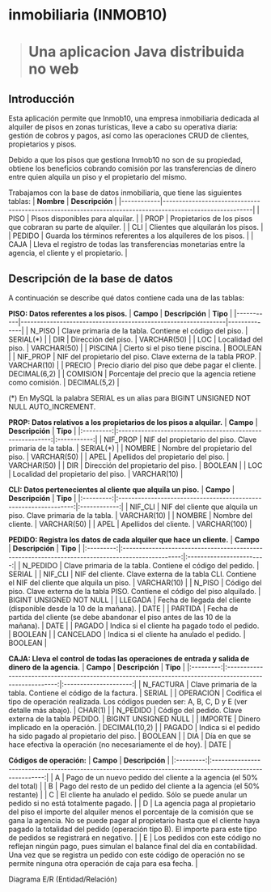 # inmobiliaria (INMOB10)
> # Una aplicacion Java distribuida no web

## Introducción
Esta aplicación permite que Inmob10, una empresa inmobiliaria dedicada al alquiler de pisos en zonas turísticas, lleve a cabo su operativa diaria: gestión de cobros y pagos, así como las operaciones CRUD de clientes, propietarios y pisos.

Debido a que los pisos que gestiona Inmob10 no son de su propiedad, obtiene los beneficios cobrando comisión por las transferencias de dinero entre quien alquila un piso y el propietario del mismo.

Trabajamos con la base de datos inmobiliaria, que tiene las siguientes tablas:
| **Nombre** | **Descripción**                                                                                         |
|------------|---------------------------------------------------------------------------------------------------------|
| PISO       | Pisos disponibles para alquilar.                                                                        |
| PROP       | Propietarios de los pisos que cobraran su parte de alquiler.                                            |
| CLI        | Clientes que alquilarán los pisos.                                                                      |
| PEDIDO     | Guarda los términos referentes a los alquileres de los pisos.                                           |
| CAJA       | Lleva el registro de todas las transferencias monetarias entre la agencia, el cliente y el propietario. |

## Descripción de la base de datos

A continuación se describe qué datos contiene cada una de las tablas:

**PISO: Datos referentes a los pisos.**
| **Campo** | **Descripción**                                               | **Tipo**     |
|-----------|---------------------------------------------------------------|--------------|
| N_PISO    | Clave primaria de la tabla. Contiene el código del piso.      | SERIAL(*)    |
| DIR       | Dirección del piso.                                           | VARCHAR(50)  |
| LOC       | Localidad del piso.                                           | VARCHAR(50)  |
| PISCINA   | Cierto si el piso tiene piscina.                              | BOOLEAN      |
| NIF_PROP  | NIF del propietario del piso. Clave externa de la tabla PROP. | VARCHAR(10)  |
| PRECIO    | Precio diario del piso que debe pagar el cliente.             | DECIMAL(6,2) |
| COMISION  | Porcentaje del precio que la agencia retiene como comisión.   | DECIMAL(5,2) | 

(*) En MySQL la palabra SERIAL es un alias para BIGINT UNSIGNED NOT NULL AUTO_INCREMENT.

**PROP: Datos relativos a los propietarios de los pisos a alquilar.**
| **Campo** |                      **Descripción**                      |   **Tipo**  |
|:---------:|:---------------------------------------------------------:|:-----------:|
| NIF_PROP  | NIF del propietario del piso. Clave primaria de la tabla. | SERIAL(*)   |
| NOMBRE    | Nombre del propietario del piso.                          | VARCHAR(50) |
| APEL      | Apellidos del propietario del piso.                       | VARCHAR(50) |
| DIR       | Dirección del propietario del piso.                       | BOOLEAN     |
| LOC       | Localidad del propietario del piso.                       | VARCHAR(10) |

**CLI: Datos pertenecientes al cliente que alquila un piso.**
| **Campo** |                          **Descripción**                         |   **Tipo**   |
|:---------:|:----------------------------------------------------------------:|:------------:|
| NIF_CLI   | NIF del cliente que alquila un piso. Clave primaria de la tabla. | VARCHAR(10)  |
| NOMBRE    | Nombre del cliente.                                              | VARCHAR(50)  |
| APEL      | Apellidos del cliente.                                           | VARCHAR(100) |

**PEDIDO: Registra los datos de cada alquiler que hace un cliente.**
| **Campo** |                                          **Descripción**                                         |         **Tipo**         |
|:---------:|:------------------------------------------------------------------------------------------------:|:------------------------:|
| N_PEDIDO  | Clave primaria de la tabla. Contiene el código del pedido.                                       | SERIAL                   |
| NIF_CLI   | NIF del cliente. Clave externa de la tabla CLI. Contiene el NIF del cliente que alquila un piso. | VARCHAR(10)              |
| N_PISO    | Código del piso. Clave externa de la tabla PISO. Contiene el código del piso alquilado.          | BIGINT UNSIGNED NOT NULL |
| LLEGADA   | Fecha de llegada del cliente (disponible desde la 10 de la mañana).                              | DATE                     |
| PARTIDA   | Fecha de partida del cliente (se debe abandonar el piso antes de las 10 de la mañana).           | DATE                     |
| PAGADO    | Indica si el cliente ha pagado todo el pedido.                                                   | BOOLEAN                  |
| CANCELADO | Indica si el cliente ha anulado el pedido.                                                       | BOOLEAN                  |
 
**CAJA: Lleva el control de todas las operaciones de entrada y salida de dinero de la agencia.**
| **Campo** |                                              **Descripción**                                             |        **Tipo**       |
|:---------:|:--------------------------------------------------------------------------------------------------------:|:---------------------:|
| N_FACTURA | Clave primaria de la tabla. Contiene el código de la factura.                                            | SERIAL                |
| OPERACION | Codifica el tipo de operación realizada. Los códigos pueden ser: A, B, C, D y E (ver detalle más abajo). | CHAR(1)               |
| N_PEDIDO  | Código del pedido. Clave externa de la tabla PEDIDO.                                                     | BIGINT UNSIGNED  NULL |
| IMPORTE   | Dinero implicado en la operación.                                                                        | DECIMAL(10,2)         |
| PAGADO    | Indica si el pedido ha sido pagado al propietario del piso.                                              | BOOLEAN               |
| DIA       | Día en que se hace efectiva la operación (no necesariamente el de hoy).                                  | DATE                  |

**Códigos de operación:**
| **Campo** |                                              **Descripción**                                             |
|:---------:|:--------------------------------------------------------------------------------------------------------:|
| A         | Pago de un nuevo pedido del cliente a la agencia (el 50% del total)                                      |
| B         | Pago del resto de un pedido del cliente a la agencia (el 50% restante)                                   |
| C         | El cliente ha anulado el pedido. Sólo se puede anular un pedido si no está totalmente pagado.            |
| D         | La agencia paga al propietario del piso el importe del alquiler menos el porcentaje de la comisión que se gana la agencia. No se puede pagar al propietario hasta que el cliente haya pagado la totalidad del pedido (operación tipo B). El importe para este tipo de pedidos se registrará en negativo.              |
| E         | Los pedidos con este código no reflejan ningún pago, pues simulan el balance final del día en contabilidad. Una vez que se registra un pedido con este código de operación no se permite ninguna otra operación de caja para esa fecha.                                       |

Diagrama E/R (Entidad/Relación)

 
